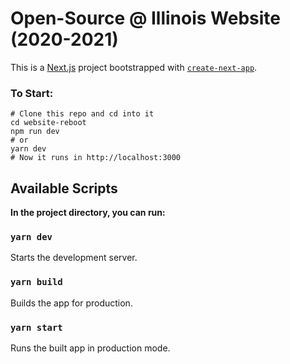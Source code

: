 # Open-Source @ Illinois Website (2020-2021)

This is a [Next.js](https://nextjs.org/) project bootstrapped with [`create-next-app`](https://github.com/vercel/next.js/tree/canary/packages/create-next-app).



### To Start:

```
# Clone this repo and cd into it
cd website-reboot
npm run dev
# or
yarn dev
# Now it runs in http://localhost:3000
```



## Available Scripts

**In the project directory, you can run:**

### `yarn dev`
    
Starts the development server.

### `yarn build`
    
Builds the app for production.

### `yarn start`

Runs the built app in production mode.
